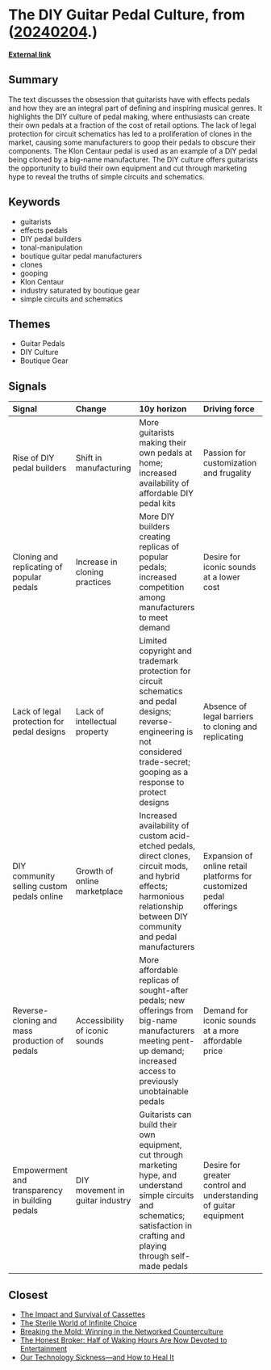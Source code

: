 # __The DIY Guitar Pedal Culture__, from ([20240204](https://kghosh.substack.com/p/20240204).)

__[External link](https://whyisthisinteresting.substack.com/p/the-diy-guitar-pedal-culture-edition?utm_source=post-email-title&publication_id=7000&post_id=141019309&utm_campaign=email-post-title&isFreemail=true&r=1fskip&utm_medium=email)__



## Summary

The text discusses the obsession that guitarists have with effects pedals and how they are an integral part of defining and inspiring musical genres. It highlights the DIY culture of pedal making, where enthusiasts can create their own pedals at a fraction of the cost of retail options. The lack of legal protection for circuit schematics has led to a proliferation of clones in the market, causing some manufacturers to goop their pedals to obscure their components. The Klon Centaur pedal is used as an example of a DIY pedal being cloned by a big-name manufacturer. The DIY culture offers guitarists the opportunity to build their own equipment and cut through marketing hype to reveal the truths of simple circuits and schematics.

## Keywords

* guitarists
* effects pedals
* DIY pedal builders
* tonal-manipulation
* boutique guitar pedal manufacturers
* clones
* gooping
* Klon Centaur
* industry saturated by boutique gear
* simple circuits and schematics

## Themes

* Guitar Pedals
* DIY Culture
* Boutique Gear

## Signals

| Signal                                          | Change                          | 10y horizon                                                                                                                                                                        | Driving force                                                       |
|:------------------------------------------------|:--------------------------------|:-----------------------------------------------------------------------------------------------------------------------------------------------------------------------------------|:--------------------------------------------------------------------|
| Rise of DIY pedal builders                      | Shift in manufacturing          | More guitarists making their own pedals at home; increased availability of affordable DIY pedal kits                                                                               | Passion for customization and frugality                             |
| Cloning and replicating of popular pedals       | Increase in cloning practices   | More DIY builders creating replicas of popular pedals; increased competition among manufacturers to meet demand                                                                    | Desire for iconic sounds at a lower cost                            |
| Lack of legal protection for pedal designs      | Lack of intellectual property   | Limited copyright and trademark protection for circuit schematics and pedal designs; reverse-engineering is not considered trade-secret; gooping as a response to protect designs  | Absence of legal barriers to cloning and replicating                |
| DIY community selling custom pedals online      | Growth of online marketplace    | Increased availability of custom acid-etched pedals, direct clones, circuit mods, and hybrid effects; harmonious relationship between DIY community and pedal manufacturers        | Expansion of online retail platforms for customized pedal offerings |
| Reverse-cloning and mass production of pedals   | Accessibility of iconic sounds  | More affordable replicas of sought-after pedals; new offerings from big-name manufacturers meeting pent-up demand; increased access to previously unobtainable pedals              | Demand for iconic sounds at a more affordable price                 |
| Empowerment and transparency in building pedals | DIY movement in guitar industry | Guitarists can build their own equipment, cut through marketing hype, and understand simple circuits and schematics; satisfaction in crafting and playing through self-made pedals | Desire for greater control and understanding of guitar equipment    |

## Closest

* [The Impact and Survival of Cassettes](2b5b0cbcc9edb7216b44b39acaa27f62)
* [The Sterile World of Infinite Choice](7b316ebe449187b79e519a8c6d12a2cd)
* [Breaking the Mold: Winning in the Networked Counterculture](e5f4b1b4319694169f1551be43a837c9)
* [The Honest Broker: Half of Waking Hours Are Now Devoted to Entertainment](c5c2c794f1426e6e307a9df3f9ff61f6)
* [Our Technology Sickness—and How to Heal It](c1bb890337ef382bfaa5720c9fd05134)